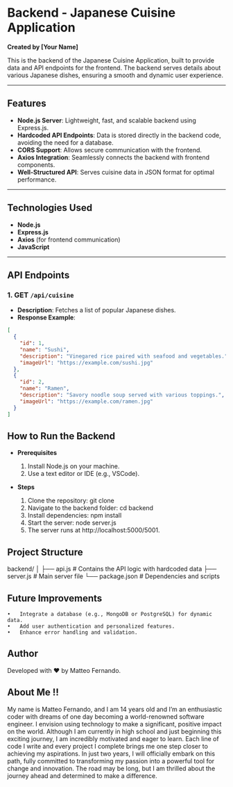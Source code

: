 # Backend - Japanese Cuisine Application  
**Created by [Your Name]**

This is the backend of the Japanese Cuisine Application, built to provide data and API endpoints for the frontend. The backend serves details about various Japanese dishes, ensuring a smooth and dynamic user experience.

---

## Features  
- **Node.js Server**: Lightweight, fast, and scalable backend using Express.js.  
- **Hardcoded API Endpoints**: Data is stored directly in the backend code, avoiding the need for a database.  
- **CORS Support**: Allows secure communication with the frontend.  
- **Axios Integration**: Seamlessly connects the backend with frontend components.  
- **Well-Structured API**: Serves cuisine data in JSON format for optimal performance.

---

## Technologies Used  
- **Node.js**  
- **Express.js**  
- **Axios** (for frontend communication)  
- **JavaScript**  

---

## API Endpoints  
### 1. **GET** `/api/cuisine`  
- **Description**: Fetches a list of popular Japanese dishes.  
- **Response Example**:  
```json
[
  {
    "id": 1,
    "name": "Sushi",
    "description": "Vinegared rice paired with seafood and vegetables.",
    "imageUrl": "https://example.com/sushi.jpg"
  },
  {
    "id": 2,
    "name": "Ramen",
    "description": "Savory noodle soup served with various toppings.",
    "imageUrl": "https://example.com/ramen.jpg"
  }
]
```

## How to Run the Backend

- **Prerequisites** 
	1.	Install Node.js on your machine.
	2.	Use a text editor or IDE (e.g., VSCode).

- **Steps** 
	1.	Clone the repository:
        git clone <repository-link>
    2.	Navigate to the backend folder:
        cd backend
	3.	Install dependencies:
        npm install
	4.	Start the server:
        node server.js
	5.	The server runs at http://localhost:5000/5001.

## Project Structure

backend/
│
├── api.js                # Contains the API logic with hardcoded data
├── server.js             # Main server file
└── package.json          # Dependencies and scripts

## Future Improvements

	•	Integrate a database (e.g., MongoDB or PostgreSQL) for dynamic data.
	•	Add user authentication and personalized features.
	•	Enhance error handling and validation.

## Author

Developed with ❤️ by Matteo Fernando.



## About Me !!

My name is Matteo Fernando, and I am 14 years old and I’m an enthusiastic coder with dreams of one day becoming a world-renowned software engineer. I envision using technology to make a significant, positive impact on the world. Although I am currently in high school and just beginning this exciting journey, I am incredibly motivated and eager to learn. Each line of code I write and every project I complete brings me one step closer to achieving my aspirations. In just two years, I will officially embark on this path, fully committed to transforming my passion into a powerful tool for change and innovation. The road may be long, but I am thrilled about the journey ahead and determined to make a difference.
